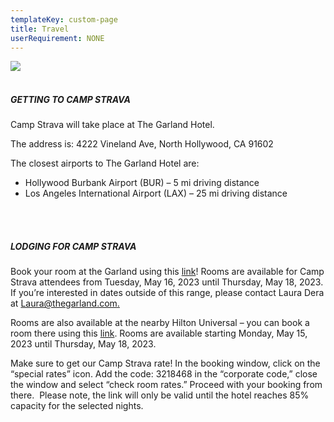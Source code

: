 ```yaml
---
templateKey: custom-page
title: Travel
userRequirement: NONE
---
```

![](/img/cs23-fnv-navpage-header-v3.png)

##### <br>GETTING TO CAMP STRAVA 



Camp Strava will take place at The Garland Hotel. 

The address is: 4222 Vineland Ave, North Hollywood, CA 91602

The closest airports to The Garland Hotel are: 

* Hollywood Burbank Airport (BUR) – 5 mi driving distance
* Los Angeles International Airport (LAX) – 25 mi driving distance

<BR>

##### <br>LODGING FOR CAMP STRAVA

Book your room at the Garland using this [link](https://res.windsurfercrs.com/ibe/details.aspx?propertyid=13971&checkin=05/15/2023&group=STRAVA2023&lang=en-us)! Rooms are available for Camp Strava attendees from Tuesday, May 16, 2023 until Thursday, May 18, 2023. If you’re interested in dates outside of this range, please contact Laura Dera at [Laura@thegarland.com.](mailto:Laura@thegarland.com)<br>

Rooms are also available at the nearby Hilton Universal – you can book a room there using this [link](http://www.hiltonuniversal.com/). Rooms are available starting Monday, May 15, 2023 until Thursday, May 18, 2023. 



Make sure to get our Camp Strava rate! In the booking window, click on the “special rates” icon. Add the code: 3218468 in the “corporate code,” close the window and select “check room rates.” Proceed with your booking from there.  Please note, the link will only be valid until the hotel reaches 85% capacity for the selected nights.